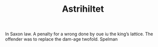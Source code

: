 ---
title: Astrihiltet
letter: A
permalink: "/definitions/bld-astrihiltet.html"
body: In Saxon law. A penalty for a wrong done by oue iu the king’s lattice. The offender
  was to replace the dam-age twofold. Spelman
published_at: '2018-07-07'
source: Black's Law Dictionary 2nd Ed (1910)
layout: post
---